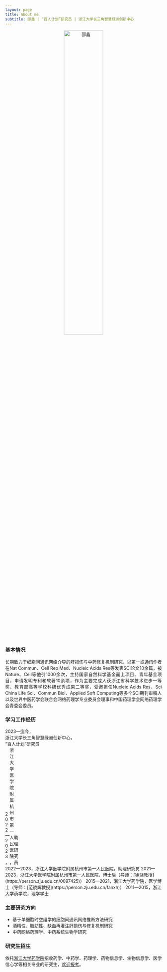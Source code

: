 ```yaml
---
layout: page
title: About me
subtitle: 邵鑫 | “百人计划”研究员 | 浙江大学长三角智慧绿洲创新中心
---
```


<div style="text-align: center;">
  <img src="https://github.com/user-attachments/assets/1daff0d0-ac71-4ec1-b012-9f313b756c02" alt="邵鑫" style="width: 50%;" />
</div>

### 基本情况
<p style="text-align: justify;">
  长期致力于细胞间通讯网络介导的肝损伤与中药修复机制研究，以第一或通讯作者在Nat Commun、Cell Rep Med、Nucleic Acids Res等发表SCI论文10余篇，被Nature、Cell等他引1000余次，主持国家自然科学基金面上项目、青年基金项目，申请发明专利和软著10余项，作为主要完成人获浙江省科学技术进步一等奖、教育部高等学校科研优秀成果二等奖，受邀担任Nucleic Acids Res、Sci China Life Sci、Commun Biol、Applied Soft Computing等多个SCI期刊审稿人以及世界中医药学会联合会网络药理学专业委员会理事和中国药理学会网络药理学会青委会委员。
</p>

### 学习工作经历
<div>
<span style="display: inline-block; width: 100px;">
  2023—迄今，&nbsp
</span>
</div>

<div>
<span style="display: inline-block; width: 400px">
  浙江大学长三角智慧绿洲创新中心，     
</span>
</div>
<div>
<span style="display: block; width: 200px">
  “百人计划”研究员
</span>
</div>




<div>
<span style="display: inline-block; width: 10px;">
  2022—2023，
</span>
<span style="display: inline-block; width: 10px">
  浙江大学医学院附属杭州市第一人民医院，
</span>
<span style="display: inline-block; width: 10px">
  助理研究员
</span>
</div>
2022—2023，浙江大学医学院附属杭州市第一人民医院，助理研究员
2021—2023，浙江大学医学院附属杭州市第一人民医院，博士后（导师：[徐骁教授](https://person.zju.edu.cn/0097425)）
2015—2021，浙江大学药学院，医学博士（导师：[范骁辉教授](https://person.zju.edu.cn/fanxh)）
2011—2015，浙江大学药学院，理学学士


### 主要研究方向

* 基于单细胞时空组学的细胞间通讯网络推断方法研究
* 酒精性、脂肪性、缺血再灌注肝损伤与修复机制研究
* 中药网络药理学、中药系统生物学研究


### 研究生招生
<p style="text-align: justify;">
依托<a href="http://www.cps.zju.edu.cn/">浙江大学药学院</a>招收药学、中药学、药理学、药物信息学、生物信息学、医学信心学等相关专业的研究生，<a href="http://www.cps.zju.edu.cn/">欢迎报考</a>。
</p>
